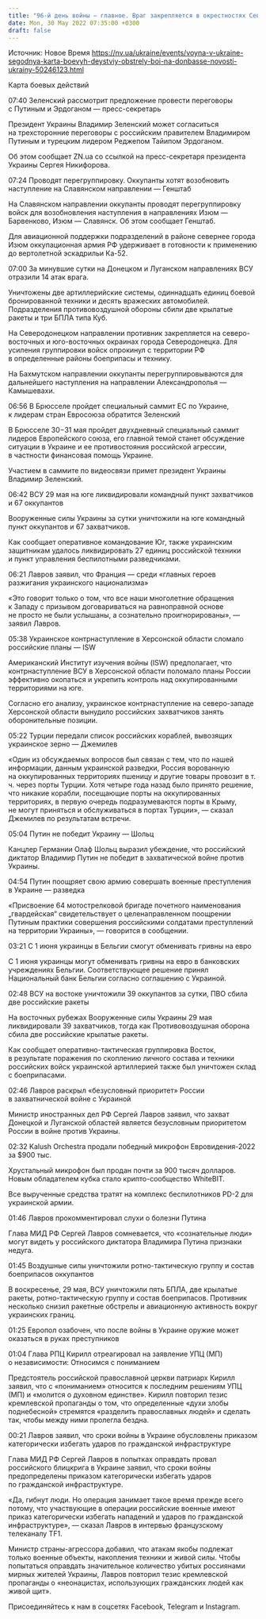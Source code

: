 ```yaml
---
title: "96-й день войны — главное. Враг закрепляется в окрестностях Северодонецка, ВСУ отразили 14 атак на Донбассе, стартует саммит ЕС по Украине"
date: Mon, 30 May 2022 07:35:00 +0300
draft: false
---
```

Источник: Новое Время https://nv.ua/ukraine/events/voyna-v-ukraine-segodnya-karta-boevyh-deystviy-obstrely-boi-na-donbasse-novosti-ukrainy-50246123.html






Карта боевых действий



07:40 Зеленский рассмотрит предложение провести переговоры с Путиным и Эрдоганом — пресс-секретарь

Президент Украины Владимир Зеленский может согласиться на трехсторонние переговоры с российским правителем Владимиром Путиным и турецким лидером Реджепом Тайипом Эрдоганом.

Об этом сообщает ZN.ua со ссылкой на пресс-секретаря президента Украины Сергея Никифорова.

07:24 Проводят перегруппировку. Оккупанты хотят возобновить наступление на Славянском направлении — Генштаб

На Славянском направлении оккупанты проводят перегруппировку войск для возобновления наступления в направлениях Изюм — Барвенково, Изюм — Славянск. Об этом сообщает Генштаб.

Для авиационной поддержки подразделений в районе севернее города Изюм оккупационная армия РФ удерживает в готовности к применению до вертолетной эскадрильи Ка-52.

07:00 За минувшие сутки на Донецком и Луганском направлениях ВСУ отразили 14 атак врага.

Уничтожены две артиллерийские системы, одиннадцать единиц боевой бронированной техники и десять вражеских автомобилей. Подразделения противовоздушной обороны сбили две крылатые ракеты и три БПЛА типа Куб.

На Северодонецком направлении противник закрепляется на северо-восточных и юго-восточных окраинах города Северодонецка. Для усиления группировки войск опрокинул с территории РФ в определенные районы боеприпасы и технику.

На Бахмутском направлении оккупанты перегруппировываются для дальнейшего наступления на направлении Александрополья — Камышевахи.

06:56 В Брюсселе пройдет специальный саммит ЕС по Украине, к лидерам стран Евросоюза обратится Зеленский

В Брюсселе 30−31 мая пройдет двухдневный специальный саммит лидеров Европейского союза, его главной темой станет обсуждение ситуации в Украине и ее противостояния российской агрессии, в частности финансовая помощь Украине.

Участием в саммите по видеосвязи примет президент Украины Владимир Зеленский.

06:42 ВСУ 29 мая на юге ликвидировали командный пункт захватчиков и 67 оккупантов

Вооруженные силы Украины за сутки уничтожили на юге командный пункт оккупантов и 67 захватчиков.

Как сообщает оперативное командование Юг, также украинским защитникам удалось ликвидировать 27 единиц российской техники и пункт управления беспилотными разведчиками.

06:21 Лавров заявил, что Франция — среди «главных героев разжигания украинского национализма»

«Это говорит только о том, что все наши многолетние обращения к Западу с призывом договариваться на равноправной основе не просто не были услышаны, а сознательно проигнорированы», — заявил Лавров.

05:38 Украинское контрнаступление в Херсонской области сломало российские планы — ISW

Американский Институт изучения войны (ISW) предполагает, что контрнаступление ВСУ в Херсонской области поломало планы России эффективно окопаться и укрепить контроль над оккупированными территориями на юге.

Согласно его анализу, украинское контрнаступление на северо-западе Херсонской области вынудило российских захватчиков занять оборонительные позиции.

05:22 Турции передали список российских кораблей, вывозящих украинское зерно — Джемилев

«Один из обсуждаемых вопросов был связан с тем, что по нашей информации, данным украинской разведки, Россия ворованную на оккупированных территориях пшеницу и другие товары провозит в т. ч. через порты Турции. Хотя четыре года назад было принято решение, что никакие корабли, посещающие порты на оккупированных территориях, в первую очередь подразумеваются порты в Крыму, не могут приняться и обслуживаться в портах Турции», — сказал Джемилев по результатам встречи.

05:04 Путин не победит Украину — Шольц



Канцлер Германии Олаф Шольц выразил убеждение, что российский диктатор Владимир Путин не победит в захватической войне против Украины.

04:54 Путин поощряет свою армию совершать военные преступления в Украине — разведка

«Присвоение 64 мотострелковой бригаде почетного наименования „гвардейская“ свидетельствует о целенаправленном поощрении Путиным практики совершения российскими солдатами преступлений на территории Украины», — говорится в сообщении.

03:21 С 1 июня украинцы в Бельгии смогут обменивать гривны на евро

С 1 июня украинцы могут обменивать гривны на евро в банковских учреждениях Бельгии. Соответствующее решение принял Национальный банк Бельгии согласно соглашению с Украиной.

02:48 ВСУ на востоке уничтожили 39 оккупантов за сутки, ПВО сбила две российские ракеты

На восточных рубежах Вооруженные силы Украины 29 мая ликвидировали 39 захватчиков, тогда как Противовоздушная оборона сбила две российские крылатые ракеты.

Как сообщает оперативно-тактическая группировка Восток, в результате поражения по скоплению личного состава и техники российских войск украинской артиллерией также был уничтожен склад с боеприпасами.

02:46 Лавров раскрыл «безусловный приоритет» России в захватнической войне с Украиной

Министр иностранных дел РФ Сергей Лавров заявил, что захват Донецкой и Луганской областей является безусловным приоритетом России в войне против Украины.

02:32 Kalush Orchestra продали победный микрофон Евровидения-2022 за $900 тыс.

Хрустальный микрофон был продан почти за 900 тысяч долларов. Новым обладателем кубка стало крипто-сообщество WhiteBIT.

Все вырученные средства тратят на комплекс беспилотников PD-2 для украинской армии.

01:46 Лавров прокомментировал слухи о болезни Путина

Глава МИД РФ Сергей Лавров сомневается, что «сознательные люди» могут видеть у российского диктатора Владимира Путина признаки недуга.

01:45 Воздушные силы уничтожили ротно-тактическую группу и состав боеприпасов оккупантов

В воскресенье, 29 мая, ВСУ уничтожили пять БПЛА, две крылатые ракеты, ротно-тактическую группу и состав боеприпасов. Противник несколько снизил ракетные обстрелы и авиационную активность вокруг украинских границ.

01:25 Европол озабочен, что после войны в Украине оружие может оказаться в руках преступников

01:04 Глава РПЦ Кирилл отреагировал на заявление УПЦ (МП) о независимости: Относимся с пониманием

Предстоятель российской православной церкви патриарх Кирилл заявил, что с «пониманием» относится к последним решениям УПЦ (МП) и «молится о духовном единстве». Кирилл повторил тезис кремлевской пропаганды о том, что определенные «духи злобы поднебесной» стремятся «разделить православных людей» и сделать так, чтобы между ними пролегла бездна.

00:21 Лавров заявил, что сроки войны в Украине обусловлены приказом категорически избегать ударов по гражданской инфраструктуре

Глава МИД РФ Сергей Лавров в попытках оправдать провал российского блицкрига в Украине заявил, что сроки войны предопределены приказом категорически избегать ударов по гражданской инфраструктуре.

«Да, гибнут люди. Но операция занимает такое время прежде всего потому, что участвующие в операции российские военные имеют приказ категорически избегать нападений и ударов по гражданской инфраструктуре», — сказал Лавров в интервью французскому телеканалу TF1.

Министр страны-агрессора добавил, что атакам якобы подлежат только военные объекты, накопления техники и живой силы. Чтобы попытаться оправдать значительное количество убитых россиянами мирных жителей Украины, Лавров повторил тезис кремлевской пропаганды о «неонацистах, использующих гражданских людей как живой щит».

Присоединяйтесь к нам в соцсетях Facebook, Telegram и Instagram.
